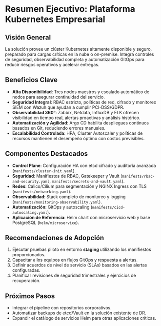 # Resumen Ejecutivo: Plataforma Kubernetes Empresarial

## Visión General
La solución provee un clúster Kubernetes altamente disponible y seguro, preparado para cargas críticas en la nube o on-premise. Integra controles de seguridad, observabilidad completa y automatización GitOps para reducir riesgos operativos y acelerar entregas.

## Beneficios Clave
- **Alta Disponibilidad**: Tres nodos maestros y escalado automático de nodos para asegurar continuidad del servicio.
- **Seguridad Integral**: RBAC estricto, políticas de red, cifrado y monitoreo SIEM con Wazuh que ayudan a cumplir PCI-DSS/GDPR.
- **Observabilidad 360°**: Zabbix, Netdata, InfluxDB y ELK ofrecen visibilidad en tiempo real, alertas proactivas y análisis histórico.
- **Automatización y Agilidad**: Argo CD habilita despliegues continuos basados en Git, reduciendo errores manuales.
- **Escalabilidad Controlada**: HPA, Cluster Autoscaler y políticas de recursos mantienen el desempeño óptimo con costos previsibles.

## Componentes Destacados
- **Control Plane**: Configuración HA con etcd cifrado y auditoría avanzada (`manifests/cluster-init.yaml`).
- **Seguridad**: Manifiestos de RBAC, Gatekeeper y Vault (`manifests/rbac-and-security.yaml`, `manifests/secrets-and-vault.yaml`).
- **Redes**: Calico/Cilium para segmentación y NGINX Ingress con TLS (`manifests/networking.yaml`).
- **Observabilidad**: Stack completo de monitoreo y logging (`manifests/monitoring-observability.yaml`).
- **Automatización**: GitOps y autoscaling (`manifests/cicd-autoscaling.yaml`).
- **Aplicación de Referencia**: Helm chart con microservicio web y base PostgreSQL (`helm/microservice`).

## Recomendaciones de Adopción
1. Ejecutar pruebas piloto en entorno **staging** utilizando los manifiestos proporcionados.
2. Capacitar a los equipos en flujos GitOps y respuesta a alertas.
3. Definir acuerdos de nivel de servicio (SLAs) basados en las alertas configuradas.
4. Planificar revisiones de seguridad trimestrales y ejercicios de recuperación.

## Próximos Pasos
- Integrar el pipeline con repositorios corporativos.
- Automatizar backups de etcd/Vault en la solución existente de DR.
- Expandir el catálogo de servicios Helm para otras aplicaciones críticas.

